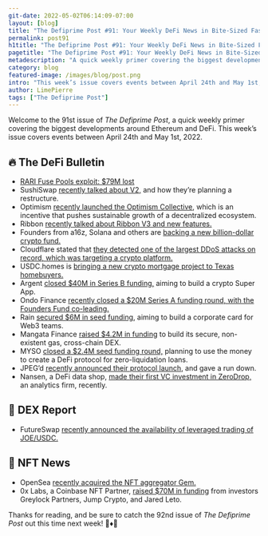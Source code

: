 ```yaml
---
git-date: 2022-05-02T06:14:09-07:00
layout: [blog]
title: "The Defiprime Post #91: Your Weekly DeFi News in Bite-Sized Fashion"
permalink: post91
h1title: "The Defiprime Post #91: Your Weekly DeFi News in Bite-Sized Fashion"
pagetitle: "The Defiprime Post #91: Your Weekly DeFi News in Bite-Sized Fashion"
metadescription: "A quick weekly primer covering the biggest developments around Ethereum and DeFi. This week’s issue covers events between April 24th and May 1st, 2022"
category: blog
featured-image: /images/blog/post.png
intro: "This week’s issue covers events between April 24th and May 1st, 2022"
author: LimePierre
tags: ["The Defiprime Post"]
---
```


Welcome to the 91st issue of _The Defiprime Post_, a quick weekly primer covering the biggest developments around Ethereum and DeFi. This week’s issue covers events between April 24th and May 1st, 2022.


## 🔥 The DeFi Bulletin

* [RARI Fuse Pools exploit: $79M lost](https://twitter.com/Hacxyk/status/1520370421773725698)
* SushiSwap [recently talked about V2,](https://forum.sushi.com/t/sushi-2-0-a-restructure-for-the-road-ahead/10111) and how they’re planning a restructure. 
* Optimism [recently launched the Optimism Collective](https://optimism.mirror.xyz/gQWKlrDqHzdKPsB1iUnI-cVN3v0NvsWnazK7ajlt1fI), which is an incentive that pushes sustainable growth of a decentralized ecosystem. 
* Ribbon [recently talked about Ribbon V3 and new features. ](https://ribbonfinance.medium.com/ribbon-v3-8a3cd8757ecc)
* Founders from a16z, Solana and others are [backing a new billion-dollar crypto fund.](https://www.theblockcrypto.com/post/143448/founders-from-a16z-solana-and-more-back-new-billion-dollar-crypto-fund)
* Cloudflare stated that [they detected one of the largest DDoS attacks on record, which was targeting a crypto platform. ](https://therecord.media/cloudflare-detects-one-of-the-largest-ddos-attacks-on-record-targeting-crypto-platform/)
* USDC.homes is [bringing a new crypto mortgage project to Texas homebuyers. ](https://medium.com/teller-finance/welcome-home-usdc-homes-on-teller-brings-crypto-mortgages-to-texas-homebuyers-32f8dac87284)
* Argent [closed $40M in Series B funding,](https://techfundingnews.com/argent-clears-40m-series-b-as-it-develops-a-one-stop-shop-for-all-things-defi-web3/) aiming to build a crypto Super App. 
* Ondo Finance [recently closed a $20M Series A funding round, with the Founders Fund co-leading. ](https://www.theblockcrypto.com/post/143769/ondo-finance-raises-funding-peter-thiel-founders-fund)
* Rain [secured $6M in seed funding](https://mirror.xyz/rainxyz.eth/YWoghks6VwP3evaKt1mqLryMG4gCpSL7-ZwyzO-dGvo), aiming to build a corporate card for Web3 teams.
* Mangata Finance [raised $4.2M in funding](https://blog.mangata.finance/news/2022-04-28-mangata-finance-raises-4-2-million-usd/) to build its secure, non-existent gas, cross-chain DEX. 
* MYSO [closed a $2.4M seed funding round,](https://medium.com/mysofinance/myso-closes-2-4m-seed-round-2f4f8114144e) planning to use the money to create a DeFi protocol for zero-liquidation loans. 
* JPEG’d [recently announced their protocol launch](https://medium.com/@jpegd/jpegd-protocol-launch-e255f32546bb), and gave a run down. 
* Nansen, a DeFi data shop, [made their first VC investment in ZeroDrop,](https://www.coindesk.com/business/2022/04/21/defi-data-shop-nansen-makes-first-vc-investment-in-gaming-analytics-firm-zerodrop/?s=09) an analytics firm, recently.

## 💱 DEX Report

* FutureSwap [recently announced the availability of leveraged trading of JOE/USDC.](https://medium.com/futureswap/leveraged-trading-on-joe-usdc-live-now-on-futureswap-v4-1-137df2c879f)


## 💎 NFT News

* OpenSea [recently acquired the NFT aggregator Gem.](https://www.theblockcrypto.com/post/143297/opensea-acquires-nft-aggregator-gem)
* 0x Labs, a Coinbase NFT Partner, [raised $70M in funding](https://www.forbes.com/sites/ninabambysheva/2022/04/26/coinbase-nft-partner-0x-labs-raises-70-million-from-greylock-partners-jump-crypto-and-jared-leto/?sh=373206a8258f) from investors Greylock Partners, Jump Crypto, and Jared Leto. 

Thanks for reading, and be sure to catch the 92nd issue of _The Defiprime Post_ out this time next week! 👋♦️👋